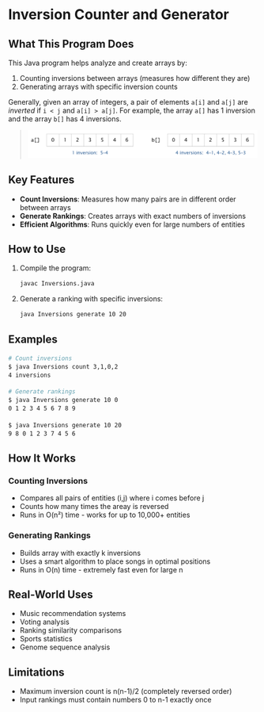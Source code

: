 # Inversion Counter and Generator

## What This Program Does

This Java program helps analyze and create arrays by:
1. Counting inversions between arrays (measures how different they are)
2. Generating arrays with specific inversion counts

<p>
Generally, given an array of integers, a pair of elements <code>a[i]</code> and <code>a[j]</code> are <em>inverted</em> if <code>i < j</code> and <code>a[i] > a[j]</code>. For example, the array <code>a[]</code> has 1 inversion and
the array <code>b[]</code> has 4 inversions.

<p><blockquote>
<img src = "inversions.png" width = 600 alt = "a permutation of length 6 with 4 inversions">
</blockquote>


## Key Features

- **Count Inversions**: Measures how many pairs are in different order between arrays
- **Generate Rankings**: Creates arrays with exact numbers of inversions
- **Efficient Algorithms**: Runs quickly even for large numbers of entities

## How to Use

1. Compile the program:
   ```bash
   javac Inversions.java
   ```
2. Generate a ranking with specific inversions:
   ```bash
   java Inversions generate 10 20
   ```

## Examples

```bash
# Count inversions
$ java Inversions count 3,1,0,2
4 inversions

# Generate rankings
$ java Inversions generate 10 0
0 1 2 3 4 5 6 7 8 9

$ java Inversions generate 10 20
9 8 0 1 2 3 7 4 5 6
```

## How It Works

### Counting Inversions
- Compares all pairs of entities (i,j) where i comes before j
- Counts how many times the areay is reversed
- Runs in O(n²) time - works for up to 10,000+ entities

### Generating Rankings
- Builds array with exactly k inversions
- Uses a smart algorithm to place songs in optimal positions
- Runs in O(n) time - extremely fast even for large n

## Real-World Uses

- Music recommendation systems
- Voting analysis
- Ranking similarity comparisons
- Sports statistics
- Genome sequence analysis

## Limitations

- Maximum inversion count is n(n-1)/2 (completely reversed order)
- Input rankings must contain numbers 0 to n-1 exactly once
